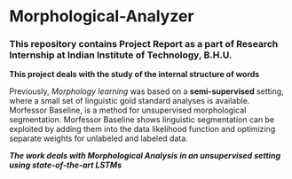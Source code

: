 # Morphological-Analyzer

### This repository contains Project Report as a part of Research Internship at Indian Institute of Technology, B.H.U.

**This project deals with the study of the internal structure of words**

Previously, *Morphology learning* was based on a **semi-supervised** setting, where a small set of linguistic gold standard analyses is available.
Morfessor Baseline, is a method for unsupervised morphological segmentation. Morfessor Baseline shows linguistic segmentation can be exploited by
adding them into the data likelihood function and optimizing separate weights for unlabeled and labeled data.

***The work deals with Morphological Analysis in an unsupervised setting using state-of-the-art LSTMs***

 
